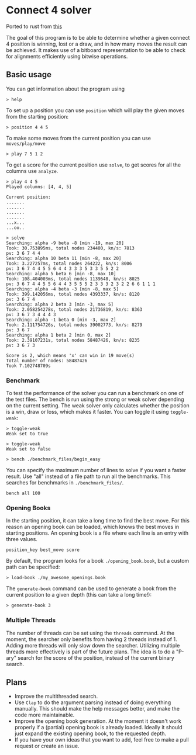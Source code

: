 # Connect 4 solver

Ported to rust from [this](https://github.com/PascalPons/connect4)

The goal of this program is to be able to determine whether a given connect 4 position is winning, lost or a draw, and in how many moves the result can be achieved. It makes use of a bitboard representation to be able to check for alignments efficiently using bitwise operations. 

## Basic usage

You can get information about the program using
```
> help
```

To set up a position you can use `position` which will play the given moves from the starting position:
```
> position 4 4 5
```
To make some moves from the current position you can use `moves/play/move`
```
> play 7 5 1 2
```

To get a score for the current position use `solve`, to get scores for all the columns use `analyze`.
```
> play 4 4 5
Played columns: [4, 4, 5]

Current position:
.......
.......
.......
.......
...x...
...oo..

> solve
Searching: alpha -9 beta -8 [min -19, max 20]
Took: 30.753895ms, total nodes 234400, kn/s: 7813
pv: 3 6 7 4 4 
Searching: alpha 10 beta 11 [min -8, max 20]
Took: 3.227257ms, total nodes 264222, kn/s: 8006
pv: 3 6 7 4 4 5 5 6 4 4 3 3 3 5 3 3 5 5 2 2 
Searching: alpha 5 beta 6 [min -8, max 10]
Took: 108.404003ms, total nodes 1139648, kn/s: 8025
pv: 3 6 7 4 4 5 5 6 4 4 3 5 5 5 2 3 3 3 2 3 2 2 6 6 1 1 1 
Searching: alpha -4 beta -3 [min -8, max 5]
Took: 399.142056ms, total nodes 4393337, kn/s: 8120
pv: 3 6 7 4 
Searching: alpha 2 beta 3 [min -3, max 5]
Took: 2.058254278s, total nodes 21736819, kn/s: 8363
pv: 3 6 7 3 4 4 4 3 
Searching: alpha -1 beta 0 [min -3, max 2]
Took: 2.111754726s, total nodes 39002773, kn/s: 8279
pv: 3 6 7 
Searching: alpha 1 beta 2 [min 0, max 2]
Took: 2.39107231s, total nodes 58487426, kn/s: 8235
pv: 3 6 7 3 

Score is 2, which means 'x' can win in 19 move(s)
Total number of nodes: 58487426
Took 7.102748709s
```

### Benchmark

To test the performance of the solver you can run a benchmark on one of the test files. The bench is run using the strong or weak solver depending on the current setting. The weak solver only calculates whether the position is a win, draw or loss, which makes it faster. You can toggle it using `toggle-weak`:
```
> toggle-weak
Weak set to true

> toggle-weak
Weak set to false

> bench ./benchmark_files/begin_easy
```
You can specify the maximum number of lines to solve if you want a faster result. Use "all" instead of a file path to run all the benchmarks. This searches for benchmarks in `./benchmark_files/`.
```
bench all 100
```

### Opening Books

In the starting position, it can take a long time to find the best move. For this reason an opening book can be loaded, which knows the best moves in starting positions. An opening book is a file where each line is an entry with three values.
```
position_key best_move score
```

By default, the program looks for a book `./opening_book.book`, but a custom path can be specified:
```
> load-book ./my_awesome_openings.book
```

The `generate-book` command can be used to generate a book from the current position to a given depth (this can take a long time!):
```
> generate-book 3
```

### Multiple Threads
The number of threads can be set using the `threads` command. At the moment, the searcher only benefits from having 2 threads instead of 1. Adding more threads will only slow down the searcher. Utilizing multiple threads more effectively is part of the future plans. The idea is to do a "P-ary" search for the score of the position, instead of the current binary search.

## Plans
- Improve the multithreaded search.
- Use `Clap` to do the argument parsing instead of doing everything manually. This should make the help messages better, and make the code more maintainable.
- Improve the opening book generation. At the moment it doesn't work properly if a (partial) opening book is already loaded. Ideally it should just expand the existing opening book, to the requested depth.
- If you have your own ideas that you want to add, feel free to make a pull request or create an issue.
